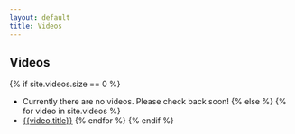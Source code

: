 ```yaml
---
layout: default
title: Videos
---
```


## Videos
{% if site.videos.size == 0 %}
  * Currently there are no videos.  Please check back soon!
{% else %}
    {% for video in site.videos %}
  * [{{video.title}}]({{video.url}})
    {% endfor %}
{% endif %}